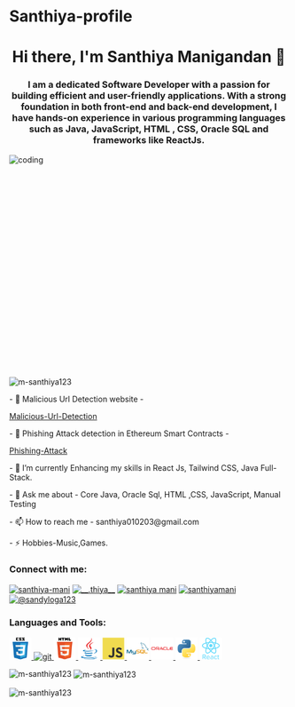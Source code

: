 # Santhiya-profile
<link rel="stylesheet" href="./aa.css">
<h1 align="center">Hi there, I'm Santhiya Manigandan 👋</h1>
<h3 align="center">I am a dedicated Software Developer with a passion for building efficient and user-friendly applications. With a strong foundation in both front-end and back-end development, I have hands-on experience in various programming languages such as Java, JavaScript, HTML , CSS, Oracle SQL and frameworks like ReactJs.</h3>

<img src="https://media.tenor.com/IF2JdxzmyN4AAAAi/coding-girl.gif" alt="coding" align="right" width="800" height="400">
<p align="left"> <img src="https://komarev.com/ghpvc/?username=m-santhiya123&label=Profile%20views&color=0e75b6&style=flat" alt="m-santhiya123" /> </p>


<p class="one">- 🔭 Malicious Url Detection website -</p> 
<a href="gh repo clone M-santhiya123/Malicious-Url-Detection">Malicious-Url-Detection</a>

<p class="two">- 👯 Phishing Attack detection in Ethereum Smart Contracts -</p>
 <a href="gh repo clone M-santhiya123/Phishing-Attack">Phishing-Attack</a>

<p>- 🌱 I’m currently Enhancing my skills in React Js, Tailwind CSS, Java Full-Stack.</p>

<p>- 💬 Ask me about - Core Java, Oracle Sql, HTML ,CSS, JavaScript, Manual Testing</p>

<p>- 📫 How to reach me - santhiya010203@gmail.com</p>

<p>- ⚡ Hobbies-Music,Games.</p> 

<h3 align="left">Connect with me:</h3>
<p align="left">
<a href="https://linkedin.com/in/santhiya-mani" target="blank"><img align="center" src="https://raw.githubusercontent.com/rahuldkjain/github-profile-readme-generator/master/src/images/icons/Social/linked-in-alt.svg" alt="santhiya-mani" height="30" width="40" /></a>
<a href="https://instagram.com/__.thiya__" target="blank"><img align="center" src="https://raw.githubusercontent.com/rahuldkjain/github-profile-readme-generator/master/src/images/icons/Social/instagram.svg" alt="__.thiya__" height="30" width="40" /></a>
<a href="https://www.hackerrank.com/santhiya mani" target="blank"><img align="center" src="https://raw.githubusercontent.com/rahuldkjain/github-profile-readme-generator/master/src/images/icons/Social/hackerrank.svg" alt="santhiya mani" height="30" width="40" /></a>
<a href="https://www.leetcode.com/santhiyamani" target="blank"><img align="center" src="https://raw.githubusercontent.com/rahuldkjain/github-profile-readme-generator/master/src/images/icons/Social/leet-code.svg" alt="santhiyamani" height="30" width="40" /></a>
<a href="https://www.hackerearth.com/@sandyloga123" target="blank"><img align="center" src="https://raw.githubusercontent.com/rahuldkjain/github-profile-readme-generator/master/src/images/icons/Social/hackerearth.svg" alt="@sandyloga123" height="30" width="40" /></a>
</p>

<h3 align="left">Languages and Tools:</h3>
<p align="left"> <a href="https://www.w3schools.com/css/" target="_blank" rel="noreferrer">
 <img src="https://raw.githubusercontent.com/devicons/devicon/master/icons/css3/css3-original-wordmark.svg" alt="css3" width="40" height="40"/> 
</a> <a href="https://git-scm.com/" target="_blank" rel="noreferrer"> 
    <img src="https://www.vectorlogo.zone/logos/git-scm/git-scm-icon.svg" alt="git" width="40" height="40"/> 
</a> <a href="https://www.w3.org/html/" target="_blank" rel="noreferrer"> 
    <img src="https://raw.githubusercontent.com/devicons/devicon/master/icons/html5/html5-original-wordmark.svg" alt="html5" width="40" height="40"/> 
</a> <a href="https://www.java.com" target="_blank" rel="noreferrer"> <img src="https://raw.githubusercontent.com/devicons/devicon/master/icons/java/java-original.svg" alt="java" width="40" height="40"/> </a> <a href="https://developer.mozilla.org/en-US/docs/Web/JavaScript" target="_blank" rel="noreferrer"> <img src="https://raw.githubusercontent.com/devicons/devicon/master/icons/javascript/javascript-original.svg" alt="javascript" width="40" height="40"/> </a> <a href="https://www.mysql.com/" target="_blank" rel="noreferrer"> <img src="https://raw.githubusercontent.com/devicons/devicon/master/icons/mysql/mysql-original-wordmark.svg" alt="mysql" width="40" height="40"/> </a> <a href="https://www.oracle.com/" target="_blank" rel="noreferrer"> <img src="https://raw.githubusercontent.com/devicons/devicon/master/icons/oracle/oracle-original.svg" alt="oracle" width="40" height="40"/> </a> <a href="https://www.python.org" target="_blank" rel="noreferrer"> <img src="https://raw.githubusercontent.com/devicons/devicon/master/icons/python/python-original.svg" alt="python" width="40" height="40"/> </a> <a href="https://reactjs.org/" target="_blank" rel="noreferrer"> <img src="https://raw.githubusercontent.com/devicons/devicon/master/icons/react/react-original-wordmark.svg" alt="react" width="40" height="40"/> </a> </p>

<p><img align="left" src="https://github-readme-stats.vercel.app/api/top-langs?username=m-santhiya123&show_icons=true&locale=en&layout=compact" alt="m-santhiya123" /></p>

<p>&nbsp;<img align="center" src="https://github-readme-stats.vercel.app/api?username=m-santhiya123&show_icons=true&locale=en" alt="m-santhiya123" /></p>

<p><img align="center" src="https://github-readme-streak-stats.herokuapp.com/?user=m-santhiya123&" alt="m-santhiya123" /></p>

